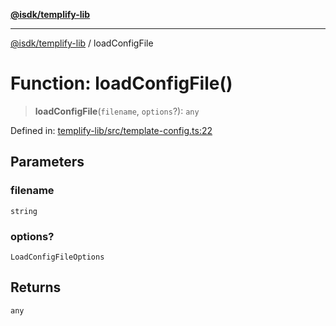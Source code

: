 [**@isdk/templify-lib**](../README.md)

***

[@isdk/templify-lib](../globals.md) / loadConfigFile

# Function: loadConfigFile()

> **loadConfigFile**(`filename`, `options`?): `any`

Defined in: [templify-lib/src/template-config.ts:22](https://github.com/isdk/templify-lib.js/blob/a4bd00ad1125d7bea4f09fdb1587c7d10c774e22/src/template-config.ts#L22)

## Parameters

### filename

`string`

### options?

`LoadConfigFileOptions`

## Returns

`any`
